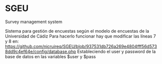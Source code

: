 # SGEU
Survey management system

Sistema para gestión de encuestas según el modelo de encuestas de la Universidad de Cádiz
Para hacerlo funcionar hay que modificar las líneas 7 y 8 en:
https://github.com/nicruireq/SGEU/blob/937531db726a269e4804fff56d5738dd9c4ef64e/config/database.php
Estableciendo el user y password de la base de datos en las variables $user y $pass
